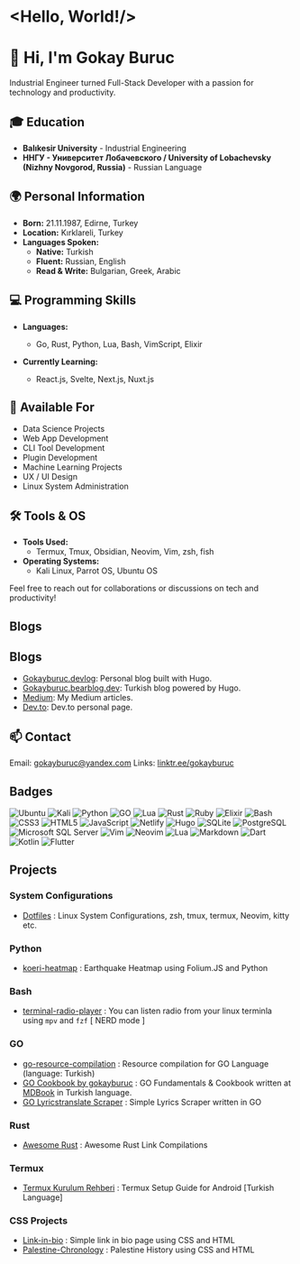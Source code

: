 # <Hello, World!/>

# 👋 Hi, I'm Gokay Buruc

Industrial Engineer turned Full-Stack Developer with a passion for technology and productivity.

## 🎓 Education

- **Balıkesir University** - Industrial Engineering
- **ННГУ - Университет Лобачевского / University of Lobachevsky (Nizhny Novgorod, Russia)** - Russian Language

## 🌍 Personal Information

- **Born:** 21.11.1987, Edirne, Turkey
- **Location:** Kırklareli, Turkey
- **Languages Spoken:**
  - **Native:** Turkish
  - **Fluent:** Russian, English
  - **Read & Write:** Bulgarian, Greek, Arabic

## 💻 Programming Skills

- **Languages:**

  - Go, Rust, Python, Lua, Bash, VimScript, Elixir

- **Currently Learning:**
  - React.js, Svelte, Next.js, Nuxt.js

## 🚀 Available For

- Data Science Projects
- Web App Development
- CLI Tool Development
- Plugin Development
- Machine Learning Projects
- UX / UI Design
- Linux System Administration

## 🛠 Tools & OS

- **Tools Used:**
  - Termux, Tmux, Obsidian, Neovim, Vim, zsh, fish
- **Operating Systems:**
  - Kali Linux, Parrot OS, Ubuntu OS

Feel free to reach out for collaborations or discussions on tech and productivity!

## Blogs

## Blogs

- [Gokayburuc.devlog](https://gokayburucdevlog.netlify.app/): Personal blog built with Hugo.
- [Gokayburuc.bearblog.dev](https://gokayburuc.bearblog.dev/blog/): Turkish blog powered by Hugo.
- [Medium](https://medium.com/@gokayburuc): My Medium articles.
- [Dev.to](https://dev.to/gokayburuc): Dev.to personal page.

<!--TODO: BLOG: add latest articles automatically -->

## 📫 Contact

Email: [gokayburuc@yandex.com](mailto:gokayburuc@yandex.com)
Links: [linktr.ee/gokayburuc](https://linktr.ee/gokayburuc)

## Badges

![Ubuntu](https://img.shields.io/badge/ubuntu-E95420?style=for-the-badge&logo=ubuntu&logoColor=white) ![Kali](https://img.shields.io/badge/kalilinux-557C94?style=for-the-badge&logo=kali-linux&logoColor=white) ![Python](https://img.shields.io/badge/python-031036?style=for-the-badge&logo=python&logoColor=yellow) ![GO](https://img.shields.io/badge/go-0d84bf?style=for-the-badge&logo=go&logoColor=white) ![Lua](https://img.shields.io/badge/lua-2b0081?style=for-the-badge&logo=lua&logoColor=white) ![Rust](https://img.shields.io/badge/rust-f76200?style=for-the-badge&logo=rust&logoColor=black) ![Ruby](https://img.shields.io/badge/ruby-b70000?style=for-the-badge&logo=ruby&logoColor=black) ![Elixir](https://img.shields.io/badge/elixir-4d0057?style=for-the-badge&logo=elixir&logoColor=white) ![Bash](https://img.shields.io/badge/bash-282e34?style=for-the-badge&logo=gnu-bash&logoColor=4EAA25) ![CSS3](https://img.shields.io/badge/CSS3-1572B6?style=for-the-badge&logo=css3&logoColor=white) ![HTML5](https://img.shields.io/badge/HTML5-E34F26?style=for-the-badge&logo=html5&logoColor=white) ![JavaScript](https://img.shields.io/badge/javascript-f2ea00?style=for-the-badge&logo=javascript&logoColor=black) ![Netlify](https://img.shields.io/badge/Netlify-00C7B7?style=for-the-badge&logo=netlify&logoColor=white) ![Hugo](https://img.shields.io/badge/Hugo-800080?style=for-the-badge&logo=hugo&logoColor=white) ![SQLite](https://img.shields.io/badge/sqlite-003B57?style=for-the-badge&logo=sqlite&logoColor=white) ![PostgreSQL](https://img.shields.io/badge/postgresql-003B57?style=for-the-badge&logo=postgresql&logoColor=white) ![Microsoft SQL Server](https://img.shields.io/badge/microsoftsqlserver-CC2927?style=for-the-badge&logo=microsoftsqlserver&logoColor=white) ![Vim](https://img.shields.io/badge/vim-019733?style=for-the-badge&logo=vim&logoColor=black) ![Neovim](https://img.shields.io/badge/neovim-57A143?style=for-the-badge&logo=neovim&logoColor=white) ![Lua](https://img.shields.io/badge/Lua-2C2D72?style=for-the-badge&logo=lua&logoColor=white) ![Markdown](https://img.shields.io/badge/Markdown-000000?style=for-the-badge&logo=markdown&logoColor=white) ![Dart](https://img.shields.io/badge/dart-0175C2?style=for-the-badge&logo=dart&logoColor=white) ![Kotlin](https://img.shields.io/badge/kotlin-7F52FF?style=for-the-badge&logo=kotlin&logoColor=white) ![Flutter](https://img.shields.io/badge/flutter-02569B?style=for-the-badge&logo=flutter&logoColor=white)

## Projects

### System Configurations

- [Dotfiles](https://github.com/gokayburuc/mydotfiles) : Linux System Configurations, zsh, tmux, termux, Neovim, kitty etc.

### Python

- [koeri-heatmap](https://github.com/gokayburuc/koeri-heatmap) : Earthquake Heatmap using Folium.JS and Python

### Bash

- [terminal-radio-player](https://github.com/gokayburuc/bash_radio_player) : You can listen radio from your linux terminla using `mpv` and `fzf` [ NERD mode ]

### GO

- [go-resource-compilation](https://github.com/gokayburuc/golang-resource-compilation) : Resource compilation for GO Language (language: Turkish)
- [GO Cookbook by gokayburuc](https://golangcookbook.netlify.app/) : GO Fundamentals & Cookbook written at [MDBook](https://github.com/rust-lang/mdBook) in Turkish language.
- [GO Lyricstranslate Scraper](https://github.com/gokayburuc/colly-lyrics-scraper) : Simple Lyrics Scraper written in GO

### Rust

- [Awesome Rust](https://gokayburucdevlog.netlify.app/post/awesome-rust/) : Awesome Rust Link Compilations

### Termux

- [Termux Kurulum Rehberi](https://github.com/gokayburuc/termux-kurulum-rehberi) : Termux Setup Guide for Android [Turkish Language]

### CSS Projects

- [Link-in-bio](https://github.com/gokayburuc/link-in-bio) : Simple link in bio page using CSS and HTML
- [Palestine-Chronology](https://github.com/gokayburuc/palestine-history) : Palestine History using CSS and HTML
